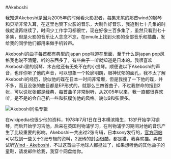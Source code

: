 #Akeboshi

我知道Akeboshi是因为2005年的时候看火影忍者，每集末尾的那首wind的钢琴和贝斯非常入耳，在这里也赞下火影的音乐，大制作好音乐，我追到七十几集的时候就没再继续了，时间少工作学习都很忙，现在好像三百多集了，虽然只看到七十多集，但是火影的音乐让人念念不忘，在emule上找到火影的全部音乐和插曲，发给我的同学他们都用来做手机铃声。

Akeboshi的曲子每首都有典型的japan pop味道在里面，至于什么是japan pop风格我也说不清楚，听的东西多了，有些曲子一听就知道是日本的。我很喜欢Akeboshi里的钢琴、木吉他还有无处不在的小提琴。顺便说以下Akeboshi的声音，也许你听了他的声音，可以想象一个轮廓明朗，眼神忧郁的面孔，我不太了解Akeboshi的经历，貌似他的碟在日本一时间非常爆，但是我搜了一下他的碟，并不多，而且没张的曲目都是EP形式的，就那么三四首曲子，不过我拼命的搜到2张，可以说张张都是经典，每首曲子非常耐听，从2005年以来，我一直都很喜欢听，是不是的会自己扒一些和弦模仿他的风格。貌似9和弦很多。

![Akeboshi同名专辑](http://otho.douban.com/lpic/s2701252.jpg)

在wikipedia也很少他的资料，1978年7月1日在日本横滨降生，13岁开始学习钢琴，而后开始学习吉他，后来在英国利物浦学习，在利物浦学习期间对他的音乐产生了比较重要的影响。Akeboshi一共出过2张专辑，日本sony发行的，[官方网站](http://www.sonymusic.co.jp/Music/Info/Akeboshi/)可以找到一些关于2张专辑的资料，2张砖的封面很酷，都是猫，我喜欢猫。弄首试听[Wind - Akeboshi](http://www.jjcoop.gov.cn/upload/2%20Wind.mp3)，不过这首曲子地球人都挺过了，如果想听他的其他曲子的童鞋，请发邮件给我，我穿个网盘给你。